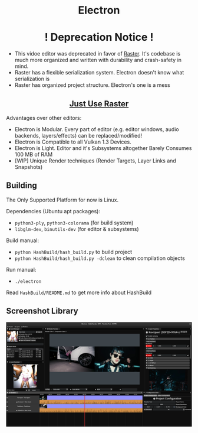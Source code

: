 # <h1><p align="center">Electron</p></h1>
<h1 align="center">! Deprecation Notice !</h1>

* This vidoe editor was deprecated in favor of [Raster](github.com/corgifist/raster). It's codebase is much more organized and written with durability and crash-safety in mind.
* Raster has a flexible serialization system. Electron doesn't know what serialization is 
* Raster has organized project structure. Electron's one is a mess


<h2 align="center">
   <a href="github.com/corgifist/raster">Just Use Raster</a>
</h2>


Advantages over other editors:
* Electron is Modular. Every part of editor (e.g. editor windows, audio backends, layers/effects) can be replaced/modified!
* Electron is Compatible to all Vulkan 1.3 Devices.
* Electron is Light. Editor and it's Subsystems altogether Barely Consumes 100 MB of RAM
* [WIP] Unique Render techniques (Render Targets, Layer Links and Snapshots) 

## Building
The Only Supported Platform for now is Linux.

Dependencies (Ubuntu apt packages):
* `python3-ply`, `python3-colorama` (for build system)
* `libglm-dev`, `binutils-dev` (for editor & subsystems)

Build manual:
* `python HashBuild/hash_build.py` to build project
* `python HashBuild/hash_build.py -dclean` to clean compilation objects

Run manual:
* `./electron`

Read `HashBuild/README.md` to get more info about HashBuild


## Screenshot Library
![Screenshot](gallery/GalleryImage4.png "")

